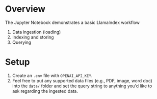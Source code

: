 # Overview
The Jupyter Notebook demonstrates a basic LlamaIndex workflow

1. Data ingestion (loading)
2. Indexing and storing
3. Querying

# Setup
1. Create an `.env` file with `OPENAI_API_KEY`.
2. Feel free to put any supported data files (e.g., PDF, image, word doc) into the `data/` folder and set the query string to anything you'd like to ask regarding the ingested data.